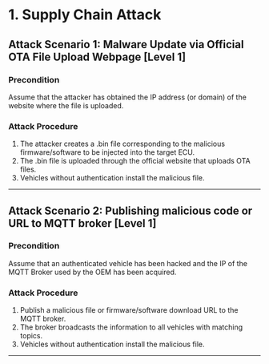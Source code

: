 # 1. Supply Chain Attack

## Attack Scenario 1: Malware Update via Official OTA File Upload Webpage [Level 1]

### Precondition
Assume that the attacker has obtained the IP address (or domain) of the website where the file is uploaded.

### Attack Procedure
1. The attacker creates a .bin file corresponding to the malicious firmware/software to be injected into the target ECU.
2. The .bin file is uploaded through the official website that uploads OTA files.
3. Vehicles without authentication install the malicious file.
---

## Attack Scenario 2: Publishing malicious code or URL to MQTT broker [Level 1]

### Precondition
Assume that an authenticated vehicle has been hacked and the IP of the MQTT Broker used by the OEM has been acquired.

### Attack Procedure
1. Publish a malicious file or firmware/software download URL to the MQTT broker.
2. The broker broadcasts the information to all vehicles with matching topics.
3. Vehicles without authentication install the malicious file.
---
